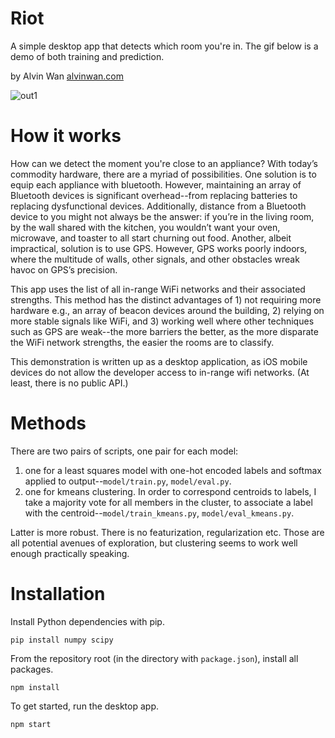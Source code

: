 # Riot
A simple desktop app that detects which room you're in. The gif below is a demo of both training and prediction.

by Alvin Wan [alvinwan.com](http://alvinwan.com)

![out1](https://user-images.githubusercontent.com/2068077/43188908-28702bb8-8faa-11e8-9194-903225ba36c0.gif)

# How it works

How can we detect the moment you're close to an appliance? With today’s commodity hardware, there are a myriad of possibilities. One solution is to equip each appliance with bluetooth. However, maintaining an array of Bluetooth devices is significant overhead--from replacing batteries to replacing dysfunctional devices. Additionally, distance from a Bluetooth device to you might not always be the answer: if you’re in the living room, by the wall shared with the kitchen, you wouldn’t want your oven, microwave, and toaster to all start churning out food. Another, albeit impractical, solution is to use GPS. However, GPS works poorly indoors, where the multitude of walls, other signals, and other obstacles wreak havoc on GPS’s precision.

This app uses the list of all in-range WiFi networks and their associated strengths. This method has the distinct advantages of 1) not requiring more hardware e.g., an array of beacon devices around the building, 2) relying on more stable signals like WiFi, and 3) working well where other techniques such as GPS are weak--the more barriers the better, as the more disparate the WiFi network strengths, the easier the rooms are to classify.

This demonstration is written up as a desktop application, as iOS mobile devices do not allow the developer access to in-range wifi networks. (At least, there is no public API.)

# Methods

There are two pairs of scripts, one pair for each model:

1. one for a least squares model with one-hot encoded labels and softmax applied to output--`model/train.py`, `model/eval.py`.
2. one for kmeans clustering. In order to correspond centroids to labels, I take a majority vote for all members in the cluster, to associate a label with the centroid--`model/train_kmeans.py`, `model/eval_kmeans.py`.

Latter is more robust. There is no featurization, regularization etc. Those are all potential avenues of exploration, but clustering seems to work well enough practically speaking.

# Installation

Install Python dependencies with pip.

```
pip install numpy scipy
```

From the repository root (in the directory with `package.json`), install all packages.

```
npm install
```

To get started, run the desktop app.

```
npm start
```
